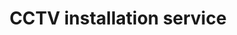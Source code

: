 ---
title: "CCTV installation service"
alt: "Professional installation of CCTV systems for enhanced security and monitoring"
description: "Professional installation of CCTV systems for enhanced security and monitoring"
category: "network-engineer"
subcategory: "cctv-installation"
image: "/tradespeople/network-engineer/cctv-installation.webp"
ogImage: "/tradespeople/network-engineer/cctv-installation.webp"
colour: "blue"
pathtxt: "CCTV installation"
published: true
---